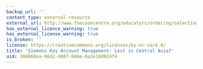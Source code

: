 ```yaml
---
backup_url: ''
content_type: external-resource
external_url: http://www.thecasecentre.org/educators/ordering/selecting/featuredcases/Siemens
has_external_licence_warning: true
has_external_license_warning: true
is_broken: ''
license: https://creativecommons.org/licenses/by-nc-sa/4.0/
title: 'Siemens Key Account Management: Lost in Central Asia?'
uid: 304060ea-96d2-4887-8d4e-8a2e18d024f4
---
```

